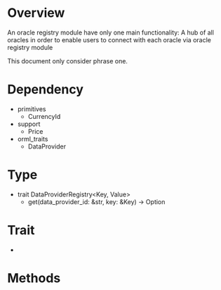 # Overview

An oracle registry module have only one main functionality: A hub of all oracles in order to enable users to connect with each oracle via oracle registry module

This document only consider phrase one.

# Dependency

- primitives
  - CurrencyId
- support
  - Price
- orml_traits
  - DataProvider

# Type

- trait DataProviderRegistry<Key, Value>
  - get(data_provider_id: &str, key: &Key) -> Option<Value>

# Trait

- 






# Methods

